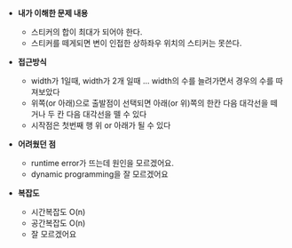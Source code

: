* **내가 이해한 문제 내용**
	* 스티커의 합이 최대가 되어야 한다.
	* 스티커를 떼게되면 변이 인접한 상하좌우 위치의 스티커는 못쓴다.

* **접근방식**
	* width가 1일때, width가 2개 일때 ... width의 수를 늘려가면서 경우의 수를 따져보았다
  * 위쪽(or 아래)으로 출발점이 선택되면 아래(or  위)쪽의 한칸 다음 대각선을 떼거나 두 칸 다음 대각선을 뗄 수 있다
  * 시작점은 첫번째 행 위 or 아래가 될 수 있다
  
* **어려웠던 점**
  * runtime error가 뜨는데 원인을 모르겠어요.
  * dynamic programming을 잘 모르겠어요
  
* **복잡도**
	* 시간복잡도 O(n)
	* 공간복잡도 O(n)
  * 잘 모르겠어요
